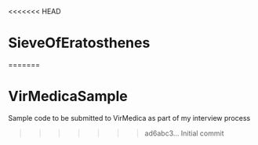 <<<<<<< HEAD
# SieveOfEratosthenes
=======
# VirMedicaSample
Sample code to be submitted to VirMedica as part of my interview process
>>>>>>> ad6abc3... Initial commit
